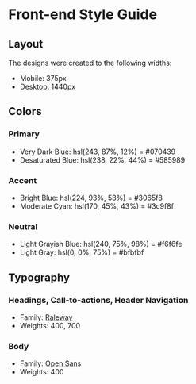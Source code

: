 # Front-end Style Guide

## Layout

The designs were created to the following widths:

- Mobile: 375px
- Desktop: 1440px

## Colors

### Primary

- Very Dark Blue: hsl(243, 87%, 12%) = #070439
- Desaturated Blue: hsl(238, 22%, 44%) = #585989

### Accent

- Bright Blue: hsl(224, 93%, 58%) = #3065f8
- Moderate Cyan: hsl(170, 45%, 43%) = #3c9f8f

### Neutral

- Light Grayish Blue: hsl(240, 75%, 98%) = #f6f6fe
- Light Gray: hsl(0, 0%, 75%) = #bfbfbf

## Typography

### Headings, Call-to-actions, Header Navigation

- Family: [Raleway](https://fonts.google.com/specimen/Raleway)
- Weights: 400, 700

### Body

- Family: [Open Sans](https://fonts.google.com/specimen/Open+Sans)
- Weights: 400
